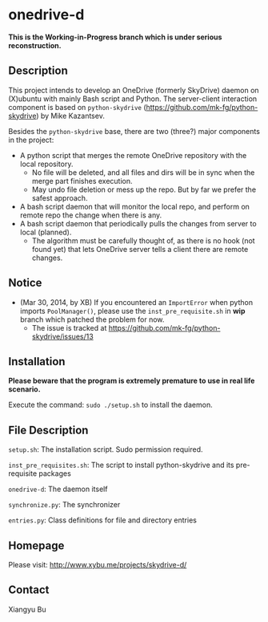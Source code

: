 onedrive-d
==================

**This is the Working-in-Progress branch which is under serious reconstruction.**

Description
-----------
This project intends to develop an OneDrive (formerly SkyDrive) daemon on (X)ubuntu with mainly Bash script and Python.
The server-client interaction component is based on `python-skydrive` (https://github.com/mk-fg/python-skydrive) by Mike Kazantsev.

Besides the `python-skydrive` base, there are two (three?) major components in the project:
 * A python script that merges the remote OneDrive repository with the local repository.
 	 * No file will be deleted, and all files and dirs will be in sync when the merge part finishes execution.
 	 * May undo file deletion or mess up the repo. But by far we prefer the safest approach.
 * A bash script daemon that will monitor the local repo, and perform on remote repo the change when there is any.
 * A bash script daemon that periodically pulls the changes from server to local (planned).
 	 * The algorithm must be carefully thought of, as there is no hook (not found yet) that lets OneDrive server tells a client there are remote changes.

Notice
--------
* (Mar 30, 2014, by XB) If you encountered an `ImportError` when python imports `PoolManager()`, please use the `inst_pre_requisite.sh` in **wip** branch which patched the problem for now.
	 * The issue is tracked at https://github.com/mk-fg/python-skydrive/issues/13

Installation
--------------
__Please beware that the program is extremely premature to use in real life scenario.__

Execute the command: `sudo ./setup.sh` to install the daemon.


File Description
------------------

`setup.sh`:
    The installation script. Sudo permission required.

`inst_pre_requisites.sh`:
	The script to install python-skydrive and its pre-requisite packages

`onedrive-d`:
	The daemon itself

`synchronize.py`:
	The synchronizer

`entries.py`:
	Class definitions for file and directory entries

Homepage
-----------
Please visit: http://www.xybu.me/projects/skydrive-d/


Contact
--------

Xiangyu Bu
